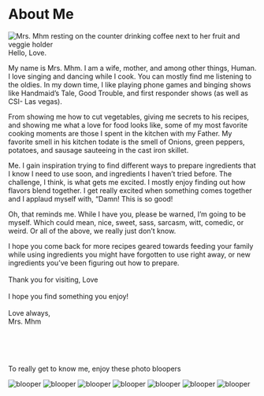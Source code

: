 <br />

# About Me
![Mrs. Mhm resting on the counter drinking coffee next to her fruit and veggie holder](~@assets/about-me/image1.jpg#float-left#w-1/3#rounded-full)
Hello, Love.

My name is Mrs. Mhm. I am a wife, mother, and among other things, Human. I love singing and dancing while I cook. You can mostly find me listening to the oldies. In my down time, I like playing phone games and binging shows like Handmaid’s Tale, Good Trouble, and first responder shows (as well as CSI- Las vegas).

From showing me how to cut vegetables, giving me secrets to his recipes, and showing me what a love for food looks like, some of my most favorite cooking moments are those I spent in the kitchen with my Father. My favorite smell in his kitchen todate is the smell of Onions, green peppers, potatoes, and sausage sauteeing in the cast iron skillet.

Me. I gain inspiration trying to find different ways to prepare ingredients that I know I need to use soon, and ingredients I haven’t tried before. The challenge, I think, is what gets me excited. I mostly enjoy finding out how flavors blend together. I get really excited when something comes together and I applaud myself with, “Damn! This is so good!

Oh, that reminds me. While I have you, please be warned, I’m going to be myself. Which could mean, nice, sweet, sass, sarcasm, witt, comedic, or weird. Or all of the above, we really just don’t know.

I hope you come back for more recipes geared towards feeding your family while using ingredients you might have forgotten to use right away, or new ingredients you’ve been figuring out how to prepare.
<br />
<br />
Thank you for visiting, Love
<br />
<br />
I hope you find something you enjoy!
<br />
<br />
Love always,
<br />
Mrs. Mhm

<br />
<br />
<br />

To really get to know me, enjoy these photo bloopers

![blooper](~@assets/about-me/image2.jpg#float-left#w-1/8#rounded-full)
![blooper](~@assets/about-me/image3.jpg#float-left#w-1/8#rounded-full)
![blooper](~@assets/about-me/image4.jpg#float-left#w-1/8#rounded-full)
![blooper](~@assets/about-me/image5.jpg#float-left#w-1/8#rounded-full)
![blooper](~@assets/about-me/image6.jpg#float-left#w-1/8#rounded-full)
![blooper](~@assets/about-me/image7.jpg#float-left#w-1/8#rounded-full)
![blooper](~@assets/about-me/image8.jpg#float-left#w-1/8#rounded-full)
